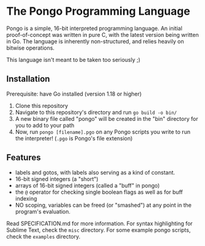 # The Pongo Programming Language

Pongo is a simple, 16-bit interpreted programming language. An initial proof-of-concept was written in pure C, with the latest version being written in Go. The language is inherently non-structured, and relies heavily on bitwise operations.

This language isn't meant to be taken too seriously ;)

## Installation
Prerequisite: have Go installed (version 1.18 or higher)

 1) Clone this repository
 2) Navigate to this repository's directory and run `go build -o bin/`
 3) A new binary file called "pongo" will be created in the "bin" directory for you to add to your path
 4) Now, run `pongo [filename].pgo` on any Pongo scripts you write to run the interpreter! (`.pgo` is Pongo's file extension)

## Features
 - labels and gotos, with labels also serving as a kind of constant.
 - 16-bit signed integers (a "short")
 - arrays of 16-bit signed integers (called a "buff" in pongo)
 - the `@` operator for checking single boolean flags as well as for buff indexing
 - NO scoping, variables can be freed (or "smashed") at any point in the program's evaluation.

Read SPECIFICATION.md for more information. For syntax highlighting for Sublime Text, check the `misc` directory. For some example pongo scripts, check the `examples` directory.